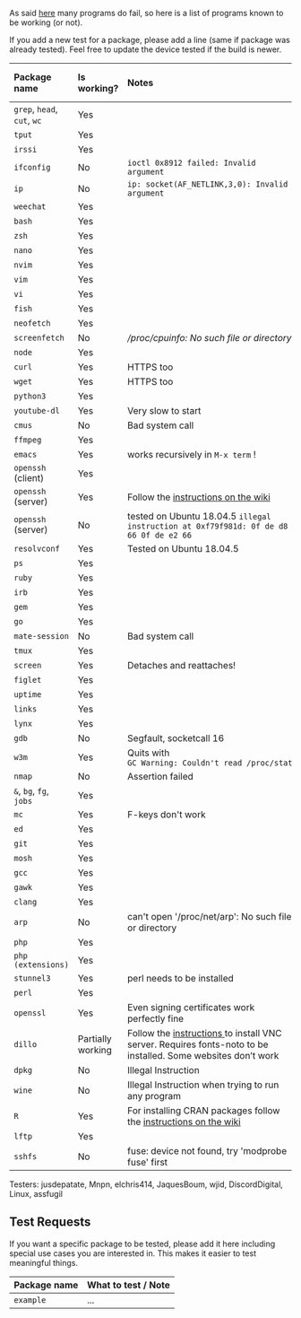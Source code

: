 As said [here](https://github.com/tbodt/ish/wiki/FAQ#q-x-does-not-work) many programs do fail, so here is a list of programs known to be working (or not).

If you add a new test for a package, please add a line (same if package was already tested). Feel free to update the device tested if the build is newer.

| Package name | Is working? | Notes | iSH version number |
|:-|:-|:-|:-|
| `grep`, `head`, `cut`, `wc` |Yes||33|
| `tput` |Yes||33|
| `irssi` |Yes|| 38 |
| `ifconfig` |No| `ioctl 0x8912 failed: Invalid argument` | 33 |
| `ip` | No | `ip: socket(AF_NETLINK,3,0): Invalid argument` | 33 |
| `weechat` | Yes ||53|
| `bash` | Yes || 33 |
| `zsh` | Yes | | 48 |
| `nano` | Yes ||33|
| `nvim` | Yes | |41|
| `vim` | Yes ||33|
| `vi` | Yes ||33|
| `fish` | Yes ||45|
| `neofetch` | Yes ||52|
| `screenfetch` | No | _/proc/cpuinfo: No such file or directory_ |33|
| `node` | Yes || 73 |
| `curl` | Yes | HTTPS too |33|
| `wget` | Yes | HTTPS too |33|
| `python3` | Yes ||33|
| `youtube-dl` | Yes | Very slow to start |35|
| `cmus` | No | Bad system call |52|
| `ffmpeg` | Yes | |35|
| `emacs` | Yes |works recursively in `M-x term` !|36|
| `openssh` (client)| Yes | |31|
| `openssh` (server)| Yes | Follow the [instructions on the wiki](Running-an-SSH-server) |45|
| `openssh` (server)| No | tested on Ubuntu 18.04.5 `illegal instruction at 0xf79f981d: 0f de d8 66 0f de e2 66 `| 74 |
| `resolvconf` | Yes | Tested on Ubuntu 18.04.5 | 74 |
| `ps` | Yes ||34|
| `ruby` | Yes ||34|
| `irb` | Yes ||35|
| `gem` | Yes ||38|
| `go` | Yes | |67|
| `mate-session`| No | Bad system call |37|
| `tmux` | Yes ||53|
| `screen` | Yes |Detaches and reattaches!|53|
| `figlet` | Yes | |40|
| `uptime` | Yes | |40|
| `links` | Yes |  |40|
| `lynx` | Yes ||40|
| `gdb` | No | Segfault, socketcall 16 |40|
| `w3m` | Yes| Quits with `GC Warning: Couldn't read /proc/stat` |40|
|`nmap`| No | Assertion failed | 40|
|`&`, `bg`, `fg`, `jobs`|Yes||44|
|`mc`| Yes | F-keys don't work |48|
|`ed`| Yes | |52|
|`git`| Yes | |53|
|`mosh`| Yes | |54|
|`gcc `| Yes | |55|
|`gawk`| Yes | |55|
|`clang`| Yes | |55|
|`arp`| No | can't open '/proc/net/arp': No such file or directory | 73 |
|`php`| Yes | |65|
|`php (extensions)`| Yes | |65|
|`stunnel3`| Yes | perl needs to be installed |65|
|`perl`| Yes | |65|
|`openssl`| Yes | Even signing certificates work perfectly fine |65|
|`dillo`| Partially working | Follow the [instructions ](https://github.com/ish-app/ish/wiki/Running-a-VNC-Server) to install VNC server. Requires fonts-noto to be installed. Some websites don’t work |67|
|`dpkg`| No | Illegal Instruction  |73|
|`wine`| No | Illegal Instruction when trying to run any program | 73 |
|`R`| Yes | For installing CRAN packages follow the [instructions on the wiki](Installing-R-and-any-package-from-the-CRAN) | 73 |
|`lftp`| Yes | | 73 |
|`sshfs`| No | fuse: device not found, try 'modprobe fuse' first | 74 |
Testers:
jusdepatate, Mnpn, elchris414, JaquesBoum, wjid, DiscordDigital, Linux, assfugil


## Test Requests

If you want a specific package to be tested, please add it here including special use cases you are interested in. This makes it easier to test meaningful things.

| Package name  | What to test / Note        | 
| :-------------|:---------------------------|
| `example`     | ...   |                   